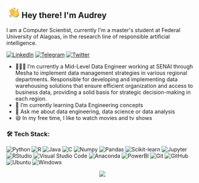 <img src="./assets/Hand%20Wave.gif" width='40' align="left"/><h2>Hey there! I'm Audrey</h2>
I am a Computer Scientist, currently I'm a master's student at Federal University of Alagoas, in the research line of responsible artificial intelligence.
<br />

[![LinkedIn](https://img.shields.io/badge/LinkedIn-%230077B5.svg?&style=flat-square&logo=linkedin&logoColor=white)](https://linkedin.com/in/audrey-vasconcelos) 
[![Telegram](https://img.shields.io/badge/Telegram-2CA5E0?style=flat-square&logo=telegram&logoColor=white)](https://t.me/audreyemmely)
[![Twitter](https://img.shields.io/badge/Twitter-%231DA1F2.svg?&style=flat-square&logo=twitter&logoColor=white)](https://twitter.com/audreyemmely)
<br />

- 👩🏻‍💻 I’m currently a Mid-Level Data Engineer working at SENAI through Mesha to implement data management strategies in various regional departments. Responsible for developing and implementing data warehousing solutions that ensure efficient organization and access to business data, providing a solid basis for strategic decision-making in each region.
- 🌱 I’m currently learning Data Engineering concepts
- 💬 Ask me about data engineering, data science or data analysis
- 😄 In my free time, I like to watch movies and tv shows


### 🛠️ Tech Stack:

![Python](https://img.shields.io/badge/-Python-black?style=flat-square&logo=python)
![R](https://img.shields.io/badge/-R-black?style=flat-square&logo=r)
![Java](https://img.shields.io/badge/-Java-black?style=flat-square&logo=java)
![C](https://img.shields.io/badge/-C-black?style=flat-square&logo=c)
![Numpy](https://img.shields.io/badge/-Numpy-black?style=flat-square&logo=numpy)
![Pandas](https://img.shields.io/badge/-Pandas-black?style=flat-square&logo=pandas)
![Scikit-learn](https://img.shields.io/badge/-Sklearn-black?style=flat-square&logo=scikit-learn)
![Jupyter](https://img.shields.io/badge/-Jupyter-black?style=flat-square&logo=jupyter)
![RStudio](https://img.shields.io/badge/-RStudio-black?style=flat-square&logo=rstudio)
![Visual Studio Code](https://img.shields.io/badge/-Visual%20Studio%20Code-black?style=flat-square&logo=visual-studio-code)
![Anaconda](https://img.shields.io/badge/-Anaconda-black?style=flat-square&logo=anaconda)
![PowerBI](https://img.shields.io/badge/-PowerBI-black?style=flat-square&logo=powerbi)
![Git](https://img.shields.io/badge/-Git-black?style=flat-square&logo=git)
![GitHub](https://img.shields.io/badge/-GitHub-black?style=flat-square&logo=github)
![Ubuntu](https://img.shields.io/badge/-Ubuntu-black?style=flat-square&logo=ubuntu)
![Windows](https://img.shields.io/badge/-Windows-black?style=flat-square&logo=windows)

<p align="center">
<img src="https://media1.giphy.com/media/E1Kd3pQwrsMtQbNkt0/giphy.gif?cid=ecf05e47drf4ebxspr1b03gzwxcampoof1sp764wtonibo2u&rid=giphy.gif&ct=g" />
</p>
